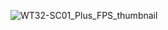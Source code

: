 ![WT32-SC01_Plus_FPS_thumbnail](https://github.com/thisoldcpu/WT32-SC01_Plus_FPS/assets/47921016/e9a3219f-8cad-404b-a53b-107eb6359979)
